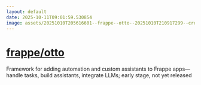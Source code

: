 ```yaml
---
layout: default
date: 2025-10-11T09:01:59.530854
image: assets/20251010T205616601--frappe--otto--20251010T210917299--cropped.png
---
```


# [frappe/otto](https://github.com/frappe/otto)

Framework for adding automation and custom assistants to Frappe apps—handle tasks, build assistants, integrate LLMs; early stage, not yet released
